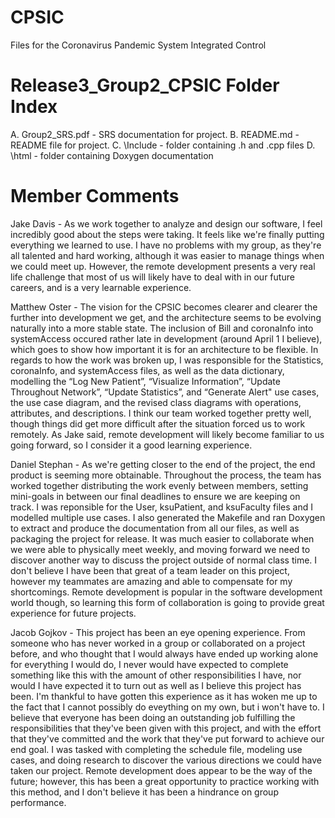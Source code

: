 # CPSIC
Files for the Coronavirus Pandemic System Integrated Control

# Release3_Group2_CPSIC Folder Index
  A. Group2_SRS.pdf - SRS documentation for project.
  B. README.md - README file for project.
  C. \Include - folder containing .h and .cpp files
  D. \html - folder containing Doxygen documentation

# Member Comments
Jake Davis - As we work together to analyze and design our software, I feel incredibly good about the steps were taking. It feels like we're finally putting everything we learned to use. I have no problems with my group, as they're all talented and hard working, although it was easier to manage things when we could meet up. However, the remote development presents a very real life challenge that most of us will likely have to deal with in our future careers, and is a very learnable experience.

Matthew Oster - The vision for the CPSIC becomes clearer and clearer the further into development we get, and the architecture seems to be evolving naturally into a more stable state. The inclusion of Bill and coronaInfo into systemAccess occured rather late in development (around April 1 I believe), which goes to show how important it is for an architecture to be flexible. In regards to how the work was broken up, I was responsible for the Statistics, coronaInfo, and systemAccess files, as well as the data dictionary, modelling the “Log New Patient”, “Visualize Information”,  “Update Throughout Network”, “Update Statistics”, and “Generate Alert" use cases, the use case diagram, and the revised class diagrams with operations, attributes, and descriptions. I think our team worked together pretty well, though things did get more difficult after the situation forced us to work remotely. As Jake said, remote development will likely become familiar to us going forward, so I consider it a good learning experience. 

Daniel Stephan - As we're getting closer to the end of the project, the end product is seeming more obtainable. Throughout the process, the team has worked together distributing the work evenly between members, setting mini-goals in between our final deadlines to ensure we are keeping on track. I was reponsible for the User, ksuPatient, and ksuFaculty files and I modelled multiple use cases. I also generated the Makefile and ran Doxygen to extract and produce the documentation from all our files, as well as packaging the project for release. It was much easier to collaborate when we were able to physically meet weekly, and moving forward we need to discover another way to discuss the project outside of normal class time. I don't believe I have been that great of a team leader on this project, however my teammates are amazing and able to compensate for my shortcomings. Remote development is popular in the software development world though, so learning this form of collaboration is going to provide great experience for future projects.

Jacob Gojkov - This project has been an eye opening experience. From someone who has never worked in a group or collaborated on a project before, and who thought that I would always have ended up working alone for everything I would do, I never would have expected to complete something like this with the amount of other responsibilities I have, nor would I have expected it to turn out as well as I believe this project has been. I'm thankful to have gotten this experience as it has woken me up to the fact that I cannot possibly do eveything on my own, but i won't have to. I believe that everyone has been doing an outstanding job fulfilling the responsibilities that they've been given with this project, and with the effort that they've committed and the work that they've put forward to achieve our end goal. I was tasked with completing the schedule file, modeling use cases, and doing research to discover the various directions we could have taken our project. Remote development does appear to be the way of the future; however, this has been a great opportunity to practice working with this method, and I don't believe it has been a hindrance on group performance. 
